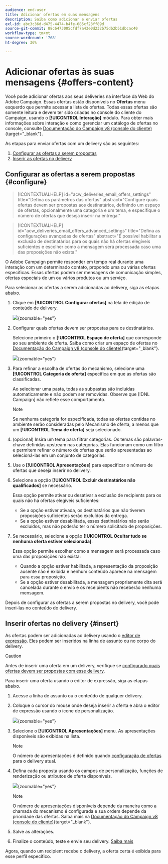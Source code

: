```yaml
---
audience: end-user
title: Adicionar ofertas em suas mensagens
description: Saiba como adicionar e enviar ofertas
exl-id: abc3c36d-d475-4474-b4fe-685cf23ff89d
source-git-commit: 88c6473005cfdf7a43e0d232b75db2b51dbcac40
workflow-type: tm+mt
source-wordcount: '768'
ht-degree: 36%

---
```



# Adicionar ofertas às suas mensagens {#offers-content}

Você pode adicionar ofertas aos seus deliveries na interface da Web do Adobe Campaign. Essas ofertas estão disponíveis no **Ofertas** menu esquerdo que permite acessar a lista de ofertas. Todas essas ofertas são somente leitura e devem ter sido criadas no console do cliente do Campaign, usando o **[!UICONTROL Interação]** módulo. Para obter mais informações sobre interação e como gerenciar um catálogo de ofertas no console, consulte [Documentação do Campaign v8 (console do cliente)](https://experienceleague.adobe.com/docs/campaign/campaign-v8/offers/interaction.html?lang=pt-BR){target="_blank"}.


As etapas para enviar ofertas com um delivery são as seguintes:

1. [Configurar as ofertas a serem propostas](#configure)
1. [Inserir as ofertas no delivery](#insert)

## Configurar as ofertas a serem propostas {#configure}

>[!CONTEXTUALHELP]
>id="acw_deliveries_email_offers_settings"
>title="Defina os parâmetros das ofertas"
>abstract="Configure quais ofertas devem ser propostas aos destinatários, definindo um espaço de ofertas, opcionalmente uma categoria e um tema, e especifique o número de ofertas que deseja inserir na entrega."

>[!CONTEXTUALHELP]
>id="acw_deliveries_email_offers_advanced_settings"
>title="Defina as configurações avançadas de ofertas"
>abstract="É possível habilitar a exclusão de destinatários para os quais não há ofertas elegíveis suficientes e escolher como a mensagem será processada caso uma das proposições não exista."

O Adobe Campaign permite responder em tempo real durante uma interação com um determinado contato, propondo uma ou várias ofertas específicas. Essas ofertas podem ser mensagens de comunicação simples, ofertas especiais de um ou vários produtos ou um serviço.

Para selecionar as ofertas a serem adicionadas ao delivery, siga as etapas abaixo.

1. Clique em **[!UICONTROL Configurar ofertas]** na tela de edição de conteúdo de delivery.

   ![](assets/offer-setup.png){zoomable=&quot;yes&quot;}

1. Configurar quais ofertas devem ser propostas para os destinatários.

   Selecione primeiro o **[!UICONTROL Espaço de oferta]** que corresponde ao seu ambiente de oferta. Saiba como criar um espaço de ofertas no [Documentação do Campaign v8 (console do cliente)](https://experienceleague.adobe.com/docs/campaign/campaign-v8/offers/interaction-settings/interaction-offer-spaces.html){target="_blank"}.

   ![](assets/offer-create-content.png){zoomable=&quot;yes&quot;}

1. Para refinar a escolha de ofertas do mecanismo, selecione uma **[!UICONTROL Categoria de oferta]** específica em que as ofertas são classificadas.

   Ao selecionar uma pasta, todas as subpastas são incluídas automaticamente e não podem ser removidas. Observe que [!DNL Campaign] não reflete esse comportamento.

   >[!NOTE]
   >
   >Se nenhuma categoria for especificada, todas as ofertas contidas no ambiente serão consideradas pelo Mecanismo de oferta, a menos que um **[!UICONTROL Tema de oferta]** seja selecionado.

1. (opcional) Insira um tema para filtrar categorias. Os temas são palavras-chave definidas upstream nas categorias. Elas funcionam como um filtro e permitem refinar o número de ofertas que serão apresentadas ao selecioná-las em um conjunto de categorias.

1. Use o **[!UICONTROL Apresentações]** para especificar o número de ofertas que deseja inserir no delivery.

1. Selecione a opção **[!UICONTROL Excluir destinatários não qualificados]** se necessário.

   Essa opção permite ativar ou desativar a exclusão de recipients para os quais não há ofertas elegíveis suficientes:

   * Se a opção estiver ativada, os destinatários que não tiverem proposições suficientes serão excluídos da entrega.
   * Se a opção estiver desabilitada, esses destinatários não serão excluídos, mas não poderão ter o número solicitado de proposições.

1. Se necessário, selecione a opção **[!UICONTROL Ocultar tudo se nenhuma oferta estiver selecionada]**.

   Essa opção permite escolher como a mensagem será processada caso uma das proposições não exista:

   * Quando a opção estiver habilitada, a representação da proposição ausente não é exibida e nenhum conteúdo aparece na mensagem para essa proposição.
   * Se a opção estiver desabilitada, a mensagem propriamente dita será cancelada durante o envio e os receipients não receberão nenhuma mensagem.

Depois de configurar as ofertas a serem propostas no delivery, você pode inseri-las no conteúdo do delivery.

## Inserir ofertas no delivery {#insert}

As ofertas podem ser adicionadas ao delivery usando o [editor de expressão](../personalization/gs-personalization.md#access). Eles podem ser inseridos na linha de assunto ou no corpo do delivery.

>[!CAUTION]
>
>Antes de inserir uma oferta em um delivery, verifique se [configurado quais ofertas devem ser propostas com esse delivery](#configure).

Para inserir uma oferta usando o editor de expressão, siga as etapas abaixo.

1. Acesse a linha de assunto ou o conteúdo de qualquer delivery.

1. Coloque o cursor do mouse onde deseja inserir a oferta e abra o editor de expressão usando o ícone de personalização.

   ![](assets/offer-insert-perso-icon.png){zoomable=&quot;yes&quot;}

1. Selecione o **[!UICONTROL Apresentações]** menu. As apresentações disponíveis são exibidas na lista.

   >[!NOTE]
   >
   >O número de apresentações é definido quando [configuração de ofertas](#configure) para o delivery atual.

1. Defina cada proposta usando os campos de personalização, funções de renderização ou atributos de oferta disponíveis.

   ![](assets/offer-inserted.png){zoomable=&quot;yes&quot;}

   >[!NOTE]
   >
   >O número de apresentações disponíveis depende da maneira como a chamada do mecanismo é configurada e sua ordem depende da prioridade das ofertas. Saiba mais na [Documentação do Campaign v8 (console do cliente)](https://experienceleague.adobe.com/docs/campaign/campaign-v8/offers/interaction-best-practices.html){target="_blank"}.

1. Salve as alterações.

1. Finalize o conteúdo, teste e envie seu delivery. [Saiba mais](gs-messages.md)

Agora, quando um recipient recebe o delivery, a oferta certa é exibida para esse perfil específico.
